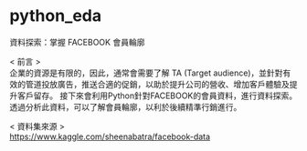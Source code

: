 # python_eda
資料探索：掌握 FACEBOOK 會員輪廓  

< 前言 >  
企業的資源是有限的，因此，通常會需要了解 TA (Target audience)，並針對有效的管道投放廣告，推送合適的促銷，以助於提升公司的營收、增加客戶體驗及提升客戶留存。
接下來會利用Python針對FACEBOOK的會員資料，進行資料探索。透過分析此資料，可以了解會員輪廓，以利於後續精準行銷進行。

< 資料集來源 >  
https://www.kaggle.com/sheenabatra/facebook-data
